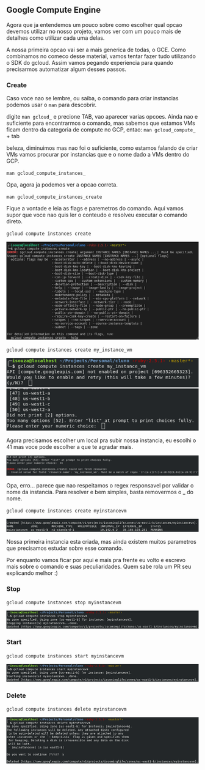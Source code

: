 ## Google Compute Engine

Agora que ja entendemos um pouco sobre como escolher qual opcao devemos utilizar no nosso projeto, vamos ver com um pouco mais de detalhes como utilizar cada uma delas.

A nossa primeira opcao vai ser a mais generica de todas, o GCE. Como combinamos no comeco desse material, vamos tentar fazer tudo utilizando o SDK do gcloud. Assim vamos pegando experiencia para quando precisarmos automatizar algum desses passos. 

### Create

Caso voce nao se lembre, ou saiba, o comando para criar instancias podemos usar o `man` para descobrir.

digite `man gcloud_` e precione TAB, vao aparecer varias opcoes. Ainda nao e suficiente para encontrarmos o comando, mas sabemos que estamos VMs ficam dentro da categoria de compute no GCP, entao:
`man gcloud_compute_` + tab

beleza, diminuimos mas nao foi o suficiente, como estamos falando de criar VMs vamos procurar por instancias que e o nome dado a VMs dentro do GCP.

`man gcloud_compute_instances_`

Opa, agora ja podemos ver a opcao correta.

`man gcloud_compute_instances_create`

Fique a vontade e leia as flags e paremetros do comando. Aqui vamos supor que voce nao quis ler o conteudo e resolveu executar o comando direto.

`gcloud compute instances create`

![gcloud compute instances create](./img/gcloud-compute-instances-create.png)


`gcloud compute instances create my_instance_vm`

![gcloud compute instances create my_instance_vm](./img/gcloud-compute-instances-create-vmname.png)
![gcloud compute instances create my_instance_vm](./img/gcloud-compute-instances-create-vmname2.png)

Agora precisamos escolher um local pra subir nossa instancia, eu escolhi o 41 mas voce pode escolher a que te agradar mais.

![gloud compute instances create myinstancename](./img/gcloud-compute-instances-create-vmname-error.png)

Opa, erro... parece que nao respeitamos o regex responsavel por validar o nome da instancia.
Para resolver e bem simples, basta removermos o _ do nome.

`gcloud compute instances create myinstancevm`


![gloud compute instances create myinstancename](./img/gcloud-compute-instances-create-vmname-success.png)


Nossa primeira instancia esta criada, mas ainda existem muitos parametros que precisamos estudar sobre esse comando.

Por enquanto vamos ficar por aqui e mais pra frente eu volto e escrevo mais sobre o comando e suas peculiaridades.
Quem sabe rola um PR seu explicando melhor :)

### Stop

`gcloud compute instances stop myinstancevm`

![gcloud compute instances stop vmname](./img/gcloud-compute-instances-stop-vmname.png)

### Start

`gcloud compute instances start myinstancevm`

![gcloud compute instances start vmname](./img/gcloud-compute-instances-start-vmname.png)

### Delete

`gcloud compute instances delete myinstancevm`

![gcloud compute instances delete myinstancevm](./img/gcloud-compute-instances-delete-vmname.png)